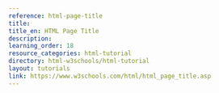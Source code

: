 ```yaml
---
reference: html-page-title
title:
title_en: HTML Page Title
description:
learning_order: 18
resource_categories: html-tutorial
directory: html-w3schools/html-tutorial
layout: tutorials
link: https://www.w3schools.com/html/html_page_title.asp
---
```

